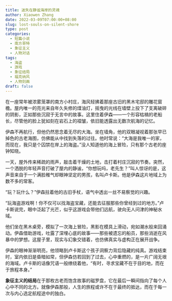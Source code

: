 ```yaml
---
title: 迷失在静谧海岸的灵魂
author: Xiaowen Zhang
date: 2022-03-09T07:00:00+08:00
slug: lost-souls-on-silent-shore
type: post
categories:
  - 短篇小说
  - 南方哥特
  - 象征主义
  - 人物对话
tags:
  - 海盗
  - 游戏
  - 象征结局
  - 福克纳风
  - 人物刻画
draft: false
---
```


在一座常年被浓雾笼罩的南方小村庄，海风轻拂着那座古旧的黑木宅邸的雕花窗檐。屋内唯一的亮光来自年久失修的煤油灯，摇曳的光线在墙壁上投下了支离破碎的阴影，正如那些沉寂于无言中的故事。这里住着伊森——一个形容枯槁的老船长，尽管他的脸上犹如刻在岩石上的褶皱，依旧能透露出无数次航海的记忆。

伊森不再航行，但他仍然思念着无尽的大海。坐在墙角，他的双眼凝视着那张早已掉色的古老海图，仿佛能从中找到失落的过往。他时常说：“大海是我唯一的家，而现在，我只是个囚禁在岸上的海盗。”没人知道他的海上冒险，只有那个古老的座钟知晓。

一天，屋外传来稀疏的雨声，敲击着干燥的土地，击打着村庄沉寂的节奏。突然，一个洒脱的年轻声音打破了屋内的静谧，“你想玩吗，老先生？”叫人惊讶的是，这声音来自于一个满脸稚气却眼神坚定的男孩，名叫卢卡斯。他是伊森这片地域上为数不多的常客。

“玩？玩什么？”伊森拄着他的古旧手杖，语气中透出一丝不易察觉的兴趣。

“玩海盗游戏啊！你不仅可以找海盗宝藏，还能去征服那些你曾经到过的地方。”卢卡斯说完，眼中泛起了光芒，似乎这游戏会带他们远航，驶向无人问津的神秘水域。

他们坐在黑木桌旁，模拟了一次海上冒险，黑影在模具上滑动，宛如潮水般来回涌动。伊森借助游戏，吐露了深埋心底的故事——那些被遗忘的船员，那些消逝在风暴中的梦想。这屋子里，现实与幻象交错着，也仿佛真实与虚构正在展开战争。

伊森的眼神渐渐明亮，他领略到卢卡斯这个孩子洞察力背后隐藏的纯真。游戏结束时，室内依旧是昏暗如常，但伊森仿若回到了过去，心中重燃的，是一片广阔无垠的海域。卢卡斯的话像咒语一般缭绕着他，“有时，寻求宝藏不在于目的地，而在于旅程本身。”

**象征主义的结局**在于那枚古老而饱含故事的磁罗盘，它在最后一瞬间指向了每个人心中不同的北方。就像伊森那般，人生的旅程或许不在于最终的抵达，而在于每一次与内心选定航程途中的独白。